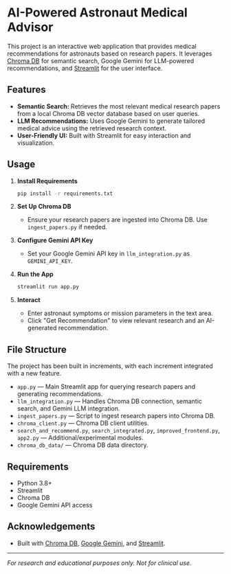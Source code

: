 # AI-Powered Astronaut Medical Advisor

This project is an interactive web application that provides medical recommendations for astronauts based on research papers. It leverages [Chroma DB](https://www.trychroma.com/) for semantic search, Google Gemini for LLM-powered recommendations, and [Streamlit](https://streamlit.io/) for the user interface.

## Features

- **Semantic Search:** Retrieves the most relevant medical research papers from a local Chroma DB vector database based on user queries.
- **LLM Recommendations:** Uses Google Gemini to generate tailored medical advice using the retrieved research context.
- **User-Friendly UI:** Built with Streamlit for easy interaction and visualization.

## Usage

1. **Install Requirements**
   ```sh
   pip install -r requirements.txt
   ```

2. **Set Up Chroma DB**
   - Ensure your research papers are ingested into Chroma DB. Use `ingest_papers.py` if needed.

3. **Configure Gemini API Key**
   - Set your Google Gemini API key in `llm_integration.py` as `GEMINI_API_KEY`.

4. **Run the App**
   ```sh
   streamlit run app.py
   ```

5. **Interact**
   - Enter astronaut symptoms or mission parameters in the text area.
   - Click "Get Recommendation" to view relevant research and an AI-generated recommendation.

## File Structure
The project has been built in increments, with each increment integrated with a new feature.

- `app.py` — Main Streamlit app for querying research papers and generating recommendations.
- `llm_integration.py` — Handles Chroma DB connection, semantic search, and Gemini LLM integration.
- `ingest_papers.py` — Script to ingest research papers into Chroma DB.
- `chroma_client.py` — Chroma DB client utilities.
- `search_and_recommend.py`, `search_integrated.py`, `improved_frontend.py`, `app2.py` — Additional/experimental modules.
- `chroma_db_data/` — Chroma DB data directory.

## Requirements

- Python 3.8+
- Streamlit
- Chroma DB
- Google Gemini API access

## Acknowledgements

- Built with [Chroma DB](https://www.trychroma.com/), [Google Gemini](https://ai.google.dev/gemini-api), and [Streamlit](https://streamlit.io/).

---

*For research and educational purposes only. Not for clinical use.*

